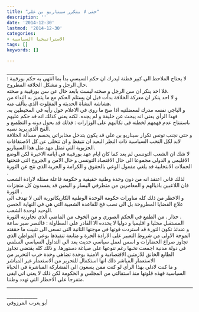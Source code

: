 ```yaml
---
title: "حتى لا يتكرر سيناريو بن علي"
description: ''
date: '2014-12-30'
lastmod: '2014-12-30'
categories:
- الاستراتيجيا السياسية
tags: []
keywords: []

---
```

\_\_\_\_\_\_\_\_\_\_\_\_\_\_\_\_\_\_\_\_  
لا يحتاج الملاحظ الى كبير فطنة ليدرك ان حكم السبسي بدأ بما انتهى به حكم بورقيبة : حال الرجل و مشكل الخلافة المطروح.  
فلا احد ينكر ان سن الرجل و صحته ليست بابعد حال عن سن بورقيبة و صحته.  
و لا احد ينكر ان معركة الخلافة بدأت قبل ان يستلم الحكم مع ما يتميز به النداء من هشاشة النشأة الحديثة و المغلوث الذي يتألف منه.  
و الباجي نفسه مدرك لمعضلتيه اذا صح ما روي في الاعلام حول رأيه في المحيطين به. فهذا الرأي يعني انه يبحث عن خليفة و لم يجده. لكنه يعني كذلك انه قد حكم عليهم باستنتاج عدم فهمهم لخطته في تكالبهم على الوزارات : فذلك قد يحول دونه و التطميع و الفخ الذي يريد نصبه.  
و حتى نجنب تونس تكرار سيناريو بن علي قد يكون بتدخل مخابراتي يحسم مسألة الخلافة لابد لكل النخب السياسية ذات النظر البعيد ان تتيقظ و ان تتخلى عن كل الاصتفافات الحزبوية التي تمثل مهد مثل هذا السيناريو.  
لا شك ان الشعب التونسي لم يعد كما كان ايام عهد بورقيبة في ايامه الاخيرة لكن الوضع الاقليمي و الدولي مجموعا الى حال الاقتصاد التونسي و حال الامن و الجروح التي فتحتها الحملات الانتخابية قد يلغي مفعول الوعي بالحقوق و الكرامة و الحرية الذي نتج عن الثورة .  
لذلك فاني اعتقد انه من دون وحدة وطنية حقيقية و حكومة فاعلة ممثلة لارادة الشعب فان اللاعبين باذيالهم و المغامرين من متطرفي اليسار و اليمين قد يفسدون كل منجزات الثورة .  
و الاخطر من ذلك كله مناورات حكومة الوحدة الوطنية الكاريكاتورية التي لا تهدف الى علاج القضايا المطروحة بل الى نصب فخ للقاعدة الشعبية التي هي في النهاية الحصن الوحيد لوحدة الشعب.  
حذار . من الطمع في الحكم الصوري و من الخوف من الماضي الذي تجاوزته الثورة .  
المستقبل محليا و اقليميا و دوليا لا يحدده الا القادر على المطاولة : فالنصر صبر ساعة  
و عندئذ تكون الثورة قد استردت قوتها في موجتها الثانية التي تسعى الى تثبيت ما حققته الموجة الاولى من شروط التعبير على الارادة الحرة و متابعة تنفيذها بوعي المواطن الذي تجاوز صراع الحضارات و اسس لعمل سياسي حديث يعد الى التداول السياسي السلمي في دولة مدنية اجمعت نخبها رغم تنوعها على صياغة دستورها. و ذلك كله يقتضي تجاوز الطابع الخانق للازمتين الاقتصادية و الامنية بوحدة تضاهي وحدة حرب التحرير من الاستعمار المباشر ذلك انها استكمال للتحرير من الاستعمار غير المباشر  
و ما كنت لادلي بهذا الرأي لو كنت ممن يسعون الى المشاركة المباشرة في الحياة السياسية فهذه قلوتها منذ استقالتي من المجلس و الحكومة لكن ذلك لا يعني اني ابقى متفرجا على الاخطار التي تهدد وطننا.

---

\_\_\_\_\_\_\_\_\_\_\_\_\_  
أبو يعرب المرزوقي

###